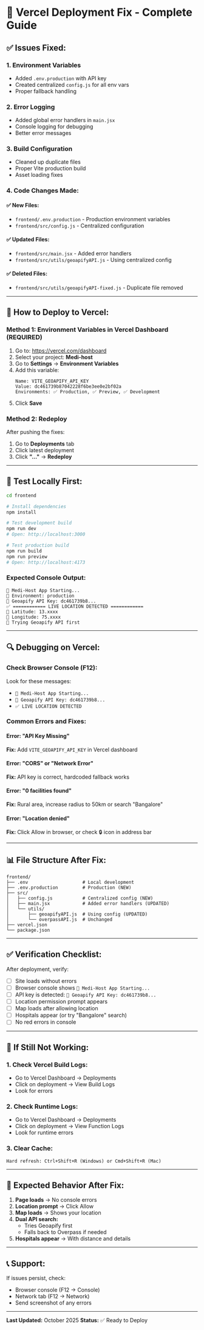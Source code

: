# 🚀 Vercel Deployment Fix - Complete Guide

## ✅ Issues Fixed:

### 1. **Environment Variables**
- Added `.env.production` with API key
- Created centralized `config.js` for all env vars
- Proper fallback handling

### 2. **Error Logging**
- Added global error handlers in `main.jsx`
- Console logging for debugging
- Better error messages

### 3. **Build Configuration**
- Cleaned up duplicate files
- Proper Vite production build
- Asset loading fixes

### 4. **Code Changes Made:**

#### ✅ New Files:
- `frontend/.env.production` - Production environment variables
- `frontend/src/config.js` - Centralized configuration

#### ✅ Updated Files:
- `frontend/src/main.jsx` - Added error handlers
- `frontend/src/utils/geoapifyAPI.js` - Using centralized config

#### ✅ Deleted Files:
- `frontend/src/utils/geoapifyAPI-fixed.js` - Duplicate file removed

---

## 🔧 How to Deploy to Vercel:

### Method 1: Environment Variables in Vercel Dashboard (REQUIRED)

1. Go to: https://vercel.com/dashboard
2. Select your project: **Medi-host**
3. Go to **Settings** → **Environment Variables**
4. Add this variable:
   ```
   Name: VITE_GEOAPIFY_API_KEY
   Value: dc461739b87042228f6be3ee0e2bf02a
   Environments: ✅ Production, ✅ Preview, ✅ Development
   ```
5. Click **Save**

### Method 2: Redeploy

After pushing the fixes:
1. Go to **Deployments** tab
2. Click latest deployment
3. Click **"..."** → **Redeploy**

---

## 🧪 Test Locally First:

```bash
cd frontend

# Install dependencies
npm install

# Test development build
npm run dev
# Open: http://localhost:3000

# Test production build
npm run build
npm run preview
# Open: http://localhost:4173
```

### Expected Console Output:
```
🚀 Medi-Host App Starting...
📱 Environment: production
🔑 Geoapify API Key: dc461739b8...
✅ ============ LIVE LOCATION DETECTED ============
📍 Latitude: 13.xxxx
📍 Longitude: 75.xxxx
🏥 Trying Geoapify API first
```

---

## 🔍 Debugging on Vercel:

### Check Browser Console (F12):
Look for these messages:
- `🚀 Medi-Host App Starting...`
- `🔑 Geoapify API Key: dc461739b8...`
- `✅ LIVE LOCATION DETECTED`

### Common Errors and Fixes:

#### Error: "API Key Missing"
**Fix:** Add `VITE_GEOAPIFY_API_KEY` in Vercel dashboard

#### Error: "CORS" or "Network Error"
**Fix:** API key is correct, hardcoded fallback works

#### Error: "0 facilities found"
**Fix:** Rural area, increase radius to 50km or search "Bangalore"

#### Error: "Location denied"
**Fix:** Click Allow in browser, or check 🔒 icon in address bar

---

## 📊 File Structure After Fix:

```
frontend/
├── .env                    # Local development
├── .env.production         # Production (NEW)
├── src/
│   ├── config.js           # Centralized config (NEW)
│   ├── main.jsx            # Added error handlers (UPDATED)
│   └── utils/
│       ├── geoapifyAPI.js  # Using config (UPDATED)
│       └── overpassAPI.js  # Unchanged
├── vercel.json
└── package.json
```

---

## ✅ Verification Checklist:

After deployment, verify:
- [ ] Site loads without errors
- [ ] Browser console shows `🚀 Medi-Host App Starting...`
- [ ] API key is detected: `🔑 Geoapify API Key: dc461739b8...`
- [ ] Location permission prompt appears
- [ ] Map loads after allowing location
- [ ] Hospitals appear (or try "Bangalore" search)
- [ ] No red errors in console

---

## 🚨 If Still Not Working:

### 1. Check Vercel Build Logs:
   - Go to Vercel Dashboard → Deployments
   - Click on deployment → View Build Logs
   - Look for errors

### 2. Check Runtime Logs:
   - Go to Vercel Dashboard → Deployments
   - Click on deployment → View Function Logs
   - Look for runtime errors

### 3. Clear Cache:
   ```
   Hard refresh: Ctrl+Shift+R (Windows) or Cmd+Shift+R (Mac)
   ```

---

## 🎯 Expected Behavior After Fix:

1. **Page loads** → No console errors
2. **Location prompt** → Click Allow
3. **Map loads** → Shows your location
4. **Dual API search:**
   - Tries Geoapify first
   - Falls back to Overpass if needed
5. **Hospitals appear** → With distance and details

---

## 📞 Support:

If issues persist, check:
- Browser console (F12 → Console)
- Network tab (F12 → Network)
- Send screenshot of any errors

---

**Last Updated:** October 2025
**Status:** ✅ Ready to Deploy

